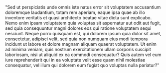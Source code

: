 "Sed ut perspiciatis unde omnis iste natus error sit voluptatem accusantium doloremque laudantium, totam rem 
aperiam, eaque ipsa quae ab illo inventore veritatis et quasi architecto beatae vitae dicta sunt explicabo. 
Nemo enim ipsam voluptatem quia voluptas sit aspernatur aut odit aut fugit, sed quia consequuntur magni 
dolores eos qui ratione voluptatem sequi nesciunt. Neque porro quisquam est, qui dolorem ipsum quia dolor sit 
amet, consectetur, adipisci velit, sed quia non numquam eius modi tempora incidunt ut labore et dolore magnam 
aliquam quaerat voluptatem. Ut enim ad minima veniam, quis nostrum exercitationem ullam corporis suscipit 
laboriosam, nisi ut aliquid ex ea commodi consequatur? Quis autem vel eum iure reprehenderit qui in ea 
voluptate velit esse quam nihil molestiae consequatur, vel illum qui dolorem eum fugiat quo voluptas nulla
 pariatur?"